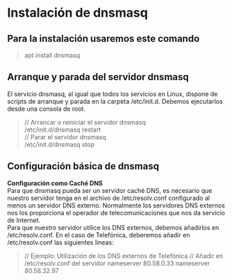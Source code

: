 # Instalación de dnsmasq
## Para la instalación usaremos este comando
> apt install dnsmasq  

## Arranque y parada del servidor dnsmasq
El servicio dnsmasq, al igual que todos los servicios en Linux, dispone de scripts de arranque y parada en la carpeta /etc/init.d. Debemos ejecutarlos desde una consola de root.

>// Arrancar o reiniciar el servidor dnsmasq  
> /etc/init.d/dnsmasq restart  
>// Parar el servidor dnsmasq  
> /etc/init.d/dnsmasq stop  

## Configuración básica de dnsmasq  
**Configuración como Caché DNS**  
Para que dnsmasq pueda ser un servidor caché DNS, es necesario que nuestro servidor tenga en el archivo de /etc/resolv.conf configurado al menos un servidor DNS externo. Normalmente los servidores DNS externos nos los proporciona el operador de telecomunicaciones que nos da servicio de Internet.  
Para que nuestro servidor utilice los DNS externos, debemos añadirlos en /etc/resolv.conf. En el caso de Telefónica, deberemos añadir en /etc/resolv.conf las siguientes líneas:
>// Ejemplo: Utilización de los DNS externos de Telefónica
>// Añadir en /etc/resolv.conf del servidor
>nameserver 80.58.0.33
>nameserver 80.58.32.97
